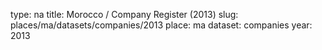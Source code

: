 type: na
title: Morocco / Company Register (2013)
slug: places/ma/datasets/companies/2013
place: ma
dataset: companies
year: 2013
